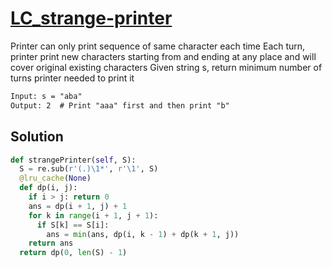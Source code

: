 # [LC_strange-printer](https://leetcode.com/problems/strange-printer)

Printer can only print sequence of same character each time
Each turn, printer print new characters starting from and ending at any place and will cover original existing characters
Given string s, return minimum number of turns printer needed to print it

```txt
Input: s = "aba"
Output: 2  # Print "aaa" first and then print "b"
```

## Solution

```py
def strangePrinter(self, S):
  S = re.sub(r'(.)\1*', r'\1', S)
  @lru_cache(None)
  def dp(i, j):
    if i > j: return 0
    ans = dp(i + 1, j) + 1
    for k in range(i + 1, j + 1):
      if S[k] == S[i]:
        ans = min(ans, dp(i, k - 1) + dp(k + 1, j))
    return ans
  return dp(0, len(S) - 1)
```

